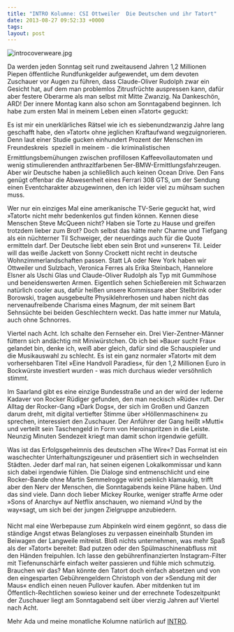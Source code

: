 ```yaml
---
title: "INTRO Kolumne: CSI Ottweiler  Die Deutschen und ihr Tatort"
date: 2013-08-27 09:52:33 +0000
tags: 
layout: post
---
```

<img src="/content/images/introcoverweare.jpg" alt="introcoverweare.jpg" />

Da werden jeden Sonntag seit rund zweitausend Jahren 1,2 Millionen Piepen öffentliche Rundfunkgelder aufgewendet, um dem devoten Zuschauer vor Augen zu führen, dass Claude-Oliver Rudolph zwar ein Gesicht hat, auf dem man problemlos Zitrusfrüchte auspressen kann, dafür aber festere Oberarme als man selbst mit Mitte Zwanzig. Na Dankeschön, ARD! Der innere Montag kann also schon am Sonntagabend beginnen. Ich habe zum ersten Mal in meinem Leben einen »Tatort« geguckt:
 
Es ist mir ein unerklärliches Rätsel wie ich es siebenundzwanzig Jahre lang geschafft habe, den »Tatort« ohne jeglichen Kraftaufwand wegzuignorieren. Denn laut einer Studie gucken einhundert Prozent der Menschen im Freundeskreis  speziell in meinem - die kriminalistischen Ermittlungsbemühungen zwischen profillosen Kaffeevollautomaten und wenig stimulierenden anthrazitfarbenen 5er-BMW-Ermittlungsfahrzeugen. Aber wir Deutsche haben ja schließlich auch keinen Ocean Drive. Den Fans genügt offenbar die Abwesenheit eines Ferrari 308 GTS, um der Sendung einen Eventcharakter abzugewinnen, den ich leider viel zu mühsam suchen muss.

Wer nur ein einziges Mal eine amerikanische TV-Serie geguckt hat, wird »Tatort« nicht mehr bedenkenlos gut finden können. Kennen diese Menschen Steve McQueen nicht? Haben sie Torte zu Hause und greifen trotzdem lieber zum Brot? Doch selbst das hätte mehr Charme und Tiefgang als ein nüchterner Til Schweiger, der neuerdings auch für die Quote ermitteln darf. Der Deutsche liebt eben sein Brot und »unseren« Til. Leider will das weiße Jackett von Sonny Crockett nicht recht in deutsche Wohnzimmerlandschaften passen. Statt LA oder New York haben wir Ottweiler und Sulzbach, Veronica Ferres als Erika Steinbach, Hannelore Elsner als Uschi Glas und Claude-Oliver Rudolph als Typ mit Gummihose und beneidenswerten Armen. Eigentlich sehen Schießereien mit Schwarzen natürlich cooler aus, dafür heißen unsere Kommissare aber Stellbrink oder Borowski, tragen ausgebeulte Physiklehrerhosen und haben nicht das nervenaufreibende Charisma eines Magnum, der mit seinem Bart Sehnsüchte bei beiden Geschlechtern weckt. Das hatte immer nur Matula, auch ohne Schnorres.
 
Viertel nach Acht. Ich schalte den Fernseher ein. Drei Vier-Zentner-Männer füttern sich andächtig mit Miniwürstchen. Ob ich bei »Bauer sucht Frau« gelandet bin, denke ich, weiß aber gleich, dafür sind die Schauspieler und die Musikauswahl zu schlecht. Es ist ein ganz normaler »Tatort« mit dem vorhersehbaren Titel »Eine Handvoll Paradies«, für den 1,2 Millionen Euro in Bockwürste investiert wurden - was mich durchaus wieder versöhnlich stimmt.
 
Im Saarland gibt es eine einzige Bundesstraße und an der wird der lederne Kadaver von Rocker Rüdiger gefunden, den man neckisch »Rüde« ruft. Der Alltag der Rocker-Gang »Dark Dogs«, der sich im Großen und Ganzen darum dreht, mit digital vertiefter Stimme über »Höllenmaschinen« zu sprechen, interessiert den Zuschauer. Der Anführer der Gang heißt »Mutti« und verteilt sein Taschengeld in Form von Heroinspritzen in die Leiste. Neunzig Minuten Sendezeit kriegt man damit schon irgendwie gefüllt.
 
Was ist das Erfolgsgeheimnis des deutschen »The Wire«? Das Format ist ein waschechter Unterhaltungszigeuner und präsentiert sich in wechselnden Städten. Jeder darf mal ran, hat seinen eigenen Lokalkommissar und kann sich dabei irgendwie fühlen. Die Dialoge sind entmenschlicht und eine Rocker-Bande ohne Martin Semmelrogge wirkt peinlich klamaukig, trifft aber den Nerv der Menschen, die Sonntagabends keine Pläne haben. Und das sind viele. Dann doch lieber Mickey Rourke, weniger straffe Arme oder »Sons of Anarchy« auf Netflix anschauen, wo niemand »Und by the way«sagt, um sich bei der jungen Zielgruppe anzubiedern.
 
Nicht mal eine Werbepause zum Abpinkeln wird einem gegönnt, so dass die ständige Angst etwas Belangloses zu verpassen eineinhalb Stunden im Beiwagen der Langweile mitreist. Bloß nichts unternehmen, was mehr Spaß als der »Tatort« bereitet: Bad putzen oder den Spülmaschinenabfluss mit den Händen freipuhlen. Ich lasse den gebührenfinanzierten Instagram-Filter mit Tiefenunschärfe einfach weiter passieren und fühle mich schmutzig. Brauchen wir das? Man könnte den Tatort doch einfach absetzen und von den eingesparten Gebührengeldern Christoph von der »Sendung mit der Maus« endlich einen neuen Pullover kaufen. Aber mitdenken tut im Öffentlich-Rechtlichen sowieso keiner und der errechnete Todeszeitpunkt der Zuschauer liegt am Sonntagabend seit über vierzig Jahren auf Viertel nach Acht.

Mehr Ada und meine monatliche Kolumne natürlich auf [INTRO](http://www.intro.de/autor/Ada%20Blitzkrieg).
